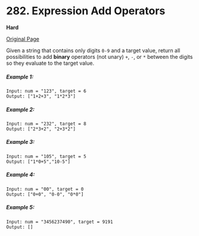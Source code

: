 # 282. Expression Add Operators

**Hard**

[Original Page](https://leetcode.com/problems/expression-add-operators/)

Given a string that contains only digits `0-9` and a target value, return all possibilities to add __binary__ operators (not unary) `+`, `-`, or `*` between the digits so they evaluate to the target value.

##### Example 1:
```
Input: num = "123", target = 6
Output: ["1+2+3", "1*2*3"] 
```

##### Example 2: 
```
Input: num = "232", target = 8
Output: ["2*3+2", "2+3*2"]
```

##### Example 3:
```
Input: num = "105", target = 5
Output: ["1*0+5","10-5"]
```

##### Example 4:
```
Input: num = "00", target = 0
Output: ["0+0", "0-0", "0*0"]
```

##### Example 5:
```
Input: num = "3456237490", target = 9191
Output: []
```
